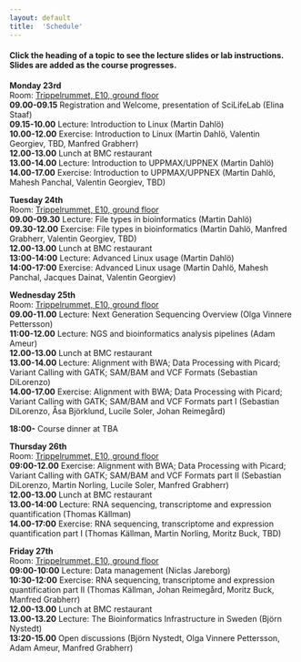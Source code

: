 ```yaml
---
layout: default
title:  'Schedule'
---
```


#### Click the heading of a topic to see the lecture slides or lab instructions. Slides are added as the course progresses.

**Monday 23rd**  
Room: [Trippelrummet, E10, ground floor](../common/images/bmc_map.jpg)  
**09.00-09.15** Registration and Welcome, presentation of SciLifeLab (Elina Staaf)  
**09.15-10.00** Lecture: Introduction to Linux (Martin Dahlö)  
**10.00-12.00** Exercise: Introduction to Linux (Martin Dahlö, Valentin Georgiev, TBD, Manfred Grabherr)  
**12.00-13.00** Lunch at BMC restaurant  
**13.00-14.00** Lecture: Introduction to UPPMAX/UPPNEX (Martin Dahlö)  
**14.00-17.00** Exercise: Introduction to UPPMAX/UPPNEX (Martin Dahlö, Mahesh Panchal, Valentin Georgiev, TBD)  

**Tuesday 24th**  
Room: [Trippelrummet, E10, ground floor](../common/images/bmc_map.jpg)  
**09.00-09.30** Lecture: File types in bioinformatics (Martin Dahlö)  
**09.30-12.00** Exercise: File types in bioinformatics (Martin Dahlö, Manfred Grabherr, Valentin Georgiev, TBD)  
**12.00-13.00** Lunch at BMC restaurant  
**13:00-14:00** Lecture: Advanced Linux usage (Martin Dahlö)  
**14:00-17:00** Exercise: Advanced Linux usage (Martin Dahlö, Mahesh Panchal, Jacques Dainat, Valentin Georgiev)  

**Wednesday 25th**  
Room: [Trippelrummet, E10, ground floor](../common/images/bmc_map.jpg)  
**09.00-11.00** Lecture: Next Generation Sequencing Overview (Olga Vinnere Pettersson)  
**11:00-12.00** Lecture: NGS and bioinformatics analysis pipelines (Adam Ameur)  
**12.00-13.00** Lunch at BMC restaurant  
**13.00-14.00** Lecture: Alignment with BWA; Data Processing with Picard; Variant Calling with GATK; SAM/BAM and VCF Formats (Sebastian DiLorenzo)  
**14.00-17.00** Exercise: Alignment with BWA; Data Processing with Picard; Variant Calling with GATK; SAM/BAM and VCF Formats part I (Sebastian DiLorenzo, Åsa Björklund, Lucile Soler, Johan Reimegård)  

**18:00-** Course dinner at TBA  

**Thursday 26th**  
Room: [Trippelrummet, E10, ground floor](../common/images/bmc_map.jpg)  
**09:00-12.00** Exercise: Alignment with BWA; Data Processing with Picard; Variant Calling with GATK; SAM/BAM and VCF Formats part II (Sebastian DiLorenzo, Martin Norling, Lucile Soler, Manfred Grabherr)  
**12.00-13.00** Lunch at BMC restaurant  
**13.00-14:00** Lecture: RNA sequencing, transcriptome and expression quantification (Thomas Källman)  
**14.00-17:00** Exercise: RNA sequencing, transcriptome and expression quantification part I (Thomas Källman, Martin Norling, Moritz Buck, TBD)  

**Friday 27th**  
Room: [Trippelrummet, E10, ground floor](../common/images/bmc_map.jpg)  
**09:00-10:00** Lecture: Data management (Niclas Jareborg)  
**10:30-12:00** Exercise: RNA sequencing, transcriptome and expression quantification part II (Thomas Källman, Johan Reimegård, Moritz Buck, Manfred Grabherr)  
**12.00-13.00** Lunch at BMC restaurant  
**13.00-13.20** Lecture: The Bioinformatics Infrastructure in Sweden (Björn Nystedt)    
**13:20-15.00** Open discussions (Björn Nystedt, Olga Vinnere Pettersson, Adam Ameur, Manfred Grabherr)  

